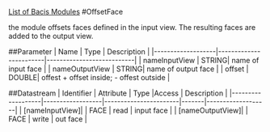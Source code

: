 [List of Bacis Modules](List_of_Basic_Modules.md)
#OffsetFace

the module offsets faces defined in the input view. The resulting faces are added to the output view.

##Parameter
|        Name       |          Type          |       Description         | 
|-------------------|------------------------|---------------------------|
| nameInputView   | STRING| name of input face      |
| nameOutputView   | STRING| name of output face      |
| offset   | DOUBLE| offest + offset inside; - offest outside     |

##Datastream
|     Identifier    |     Attribute    |      Type             |Access |    Description    |
|-------------------|------------------|-----------------------|-------|-------------------|
| [nameInputView]|                  | FACE   | read  | input face |
| [nameOutputView]|                 | FACE   | write  | out face |



